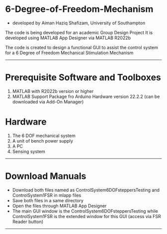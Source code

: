 # 6-Degree-of-Freedom-Mechanism
- developed by Aiman Haziq Shafizam, University of Southampton

The code is being developed for an academic Group Design Project
It is developed using MATLAB App Designer via MATLAB R2022b

The code is created to design a functional GUI to assist the control system for a 6 Degree of Freedom
Mechanical Stimulation Mechanism

--------------------------------------------------------------------------------------------------------
# Prerequisite Software and Toolboxes
1. MATLAB with R2022b version or higher
2. MATLAB Support Package fro Arduino Hardware version 22.2.2
    (can be downloaded via Add-On Manager)
# Hardware
1. The 6 DOF mechanical system
2. A unit of bench power supply
3. A PC 
4. Sensing system 
---------------------------------------------------------------------------------------------------------
# Download Manuals 
- Download both files named as ControlSystem6DOFsteppersTesting and ControlSystem1FSR in mlapp files
- Save both files in a same directory 
- Open the files through MATLAB App Designer 
- The main GUI window is the ControlSystem6DOFsteppersTesting while ControlSystem1FSR is the extended 
  window for this GUI (access via FSR Reader button)
-------------------------------------------------------------------------------------------------------
